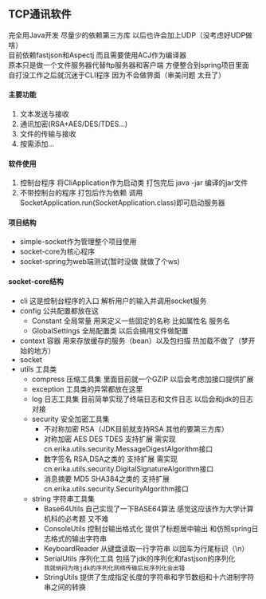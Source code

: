 ## TCP通讯软件
完全用Java开发 尽量少的依赖第三方库 以后也许会加上UDP（没考虑好UDP做啥）  
目前依赖fastjson和Aspectj 而且需要使用ACJ作为编译器  
原本只是做一个文件服务器代替ftp服务器和客户端 方便整合到spring项目里面  
自打没工作之后就沉迷于CLI程序 因为不会做界面（审美问题 太丑了）  

#### 主要功能
1. 文本发送与接收  
2. 通讯加密(RSA+AES/DES/TDES...)  
3. 文件的传输与接收  
4. 按需添加...  

#### 软件使用
1. 控制台程序 将CliApplication作为启动类 打包完后 java -jar 编译的jar文件
2. 不带控制台的程序 打包后作为依赖 调用SocketApplication.run(SocketApplication.class)即可启动服务器

#### 项目结构
- simple-socket作为管理整个项目使用  
- socket-core为核心程序
- socket-spring为web端测试(暂时没做 就做了个ws)

#### socket-core结构
- cli 这是控制台程序的入口 解析用户的输入并调用socket服务
- config 公共配置都放在这  
    - Constant 全局常量 用来定义一些固定的名称 比如属性名 服务名
    - GlobalSettings 全局配置类 以后会搞用文件做配置
- context 容器 用来存放缓存的服务（bean）以及包扫描 热加载不做了（梦开始的地方）
- socket
- utils 工具类
    - compress 压缩工具集 里面目前就一个GZIP 以后会考虑加接口提供扩展
    - exception 工具类的异常都放在这里
    - log 日志工具集 目前简单实现了终端日志和文件日志 以后会和jdk的日志对接
    - security 安全加密工具集
        - 不对称加密 RSA（JDK目前就支持RSA 其他的要第三方库）
        - 对称加密 AES DES TDES 支持扩展 需实现cn.erika.utils.security.MessageDigestAlgorithm接口
        - 数字签名 RSA,DSA之类的 支持扩展 需实现cn.erika.utils.security.DigitalSignatureAlgorithm接口
        - 消息摘要 MD5 SHA384之类的 支持扩展cn.erika.utils.security.SecurityAlgorithm接口
    - string 字符串工具集
        - Base64Utils 自己实现了一下BASE64算法 感觉这应该作为大学计算机科的必考题 又不难
        - ConsoleUtils 控制台输出格式化 提供了标题居中输出 和仿照spring日志格式的输出字符串
        - KeyboardReader 从键盘读取一行字符串 以回车为行尾标识（\n）
        - SerialUtils 序列化工具 包括了jdk的序列化和fastjson的序列化  
        `我就纳闷为啥jdk的序列化网络传输后反序列化会出错`
        - StringUtils 提供了生成指定长度的字符串和字节数组和十六进制字符串之间的转换
        
